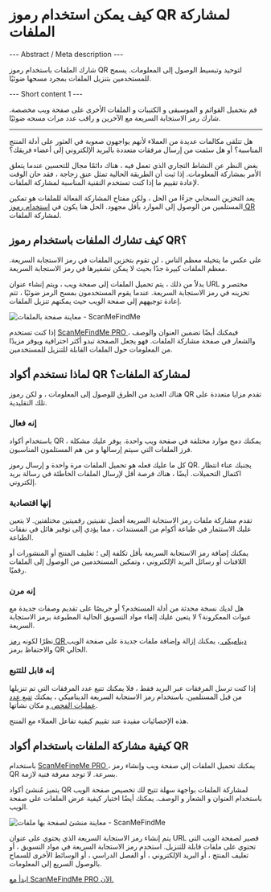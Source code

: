 <h1>كيف يمكن استخدام رموز QR لمشاركة الملفات</h1>

--- Abstract / Meta description ---

شارك الملفات باستخدام رموز QR لتوحيد وتبسيط الوصول إلى المعلومات. يسمح للمستخدمين بتنزيل الملفات بمجرد مسحها ضوئيًا.

--- Short content 1 ---

قم بتحميل القوائم و الموسيقى و الكتيبات و الملفات الأخرى على صفحة ويب مخصصة. شارك رمز الاستجابة السريعة مع الآخرين و راقب عدد مرات مسحه ضوئيًا.

----------

<p> هل تتلقى مكالمات عديدة من العملاء لأنهم يواجهون صعوبة في العثور على أدلة المنتج المناسبة؟ أو هل سئمت من إرسال مرفقات متعددة بالبريد الإلكتروني إلى أعضاء فريقك؟ </p>

<p> بغض النظر عن النشاط التجاري الذي تعمل فيه ، هناك دائمًا مجال للتحسين عندما يتعلق الأمر بمشاركة المعلومات. إذا ثبت أن الطريقة الحالية تمثل عنق زجاجة ، فقد حان الوقت لإعادة تقييم ما إذا كنت تستخدم التقنية المناسبة لمشاركة الملفات. </p>

<p> يعد التخزين السحابي جزءًا من الحل ، ولكن مفتاح المشاركة الفعالة للملفات هو تمكين المستلمين من الوصول إلى الموارد بأقل مجهود. الحل هنا يكون في  <a href="#static:url"> استخدام رموز QR </a> لمشاركة الملفات. </p>

<h2> كيف تشارك الملفات باستخدام رموز QR؟ </h2>

<p> على عكس ما يتخيله معظم الناس ، لن تقوم بتخزين الملفات في رمز الاستجابة السريعة. معظم الملفات كبيرة جدًا بحيث لا يمكن تشفيرها في رمز الاستجابة السريعة. </p>

<p> بدلاً من ذلك ، يتم تحميل الملفات إلى صفحة ويب ، ويتم إنشاء عنوان URL مختصر و تخزينه في رمز الاستجابة السريعة. عندما يقوم المستخدمون بمسح الرمز ضوئيًا ، تتم إعادة توجيههم إلى صفحة الويب حيث يمكنهم تنزيل الملفات. </p>

<p class="imageholder">
    <img src="https://media.scanmefindme.com/blog/about_dynamic_page/files/img 1 - preview files.png"
        alt="معاينة صفحة بالملفات - ScanMeFindMe">
</p>

<p> إذا كنت تستخدم <a href="#pro"> ScanMeFindMe PRO </a> ، فيمكنك أيضًا تضمين العنوان والوصف والشعار في صفحة مشاركة الملفات. فهو يجعل الصفحة تبدو أكثر احترافية ويوفر مزيدًا من المعلومات حول الملفات القابلة للتنزيل للمستخدمين. </p>

<h2> لماذا نستخدم أكواد QR لمشاركة الملفات؟ </h2>

<p> هناك العديد من الطرق للوصول إلى المعلومات ، و لكن رموز QR تقدم مزايا متعددة على تلك التقليدية. </p>

<h3> إنه فعال </h3>

<p> باستخدام أكواد QR ، يمكنك دمج موارد مختلفة في صفحة ويب واحدة. يوفر عليك مشكلة فرز الملفات التي سيتم إرسالها و من هم المستلمون المناسبون. </p>

<p> كل ما عليك فعله هو تحميل الملفات مرة واحدة و إرسال رموز QR. يجنبك عناء انتظار اكتمال التحميلات. أيضًا ، هناك فرصة أقل لإرسال الملفات الخاطئة في رسالة بريد إلكتروني. </p>

<h3> إنها اقتصادية </h3>

<p> تقدم مشاركة ملفات رمز الاستجابة السريعة أفضل تقنيتين رقميتين مختلفتين. لا يتعين عليك الاستثمار في طباعة أكوام من المستندات ، مما يؤدي إلى توفير هائل في نفقات الطباعة. </p>

<p> يمكنك إضافة رمز الاستجابة السريعة بأقل تكلفة إلى ؛ تغليف المنتج أو المنشورات أو اللافتات أو رسائل البريد الإلكتروني ، وتمكين المستخدمين من الوصول إلى الملفات رقميًا. </p>

<h3> إنه مرن </h3>

<p> هل لديك نسخة محدثة من أدلة المستخدم؟ أو حريصًا على تقديم وصفات جديدة مع عبوات المعكرونة؟ لا يتعين عليك إلغاء مواد التسويق الحالية المطبوعة برمز الاستجابة السريعة. </p>

<p> نظرًا لكونه <a href="#about:product"> رمز QR ديناميكي </a> ، يمكنك إزالة وإضافة ملفات جديدة على صفحة الويب والاحتفاظ برمز QR الحالي. </p>

<h3> إنه قابل للتتبع </h3>

<p> إذا كنت ترسل المرفقات عبر البريد فقط ، فلا يمكنك تتبع عدد المرفقات التي تم تنزيلها من قبل المستلمين. باستخدام رمز الاستجابة السريعة الديناميكي ، يمكنك <a href="#article:about_statistics"> تتبع عدد عمليات الفحص </a> و مكان نشأتها. </p>

<p> هذه الإحصائيات مفيدة عند تقييم كيفية تفاعل العملاء مع المنتج. </p>

<h2> كيفية مشاركة الملفات باستخدام أكواد QR </h2>

<p> باستخدام <a href="#pro"> ScanMeFineMe PRO </a> ، يمكنك تحميل الملفات إلى صفحة ويب وإنشاء رمز QR بسرعة. لا توجد معرفة فنية لازمة. </p>

<p> يتميز مُنشئ أكواد QR لمشاركة الملفات بواجهة سهلة تتيح لك تخصيص صفحة الويب باستخدام العنوان و الشعار و الوصف. يمكنك أيضًا اختيار كيفية عرض الملفات على صفحة الويب. </p>

<p class="imageholder">
    <img src="https://media.scanmefindme.com/blog/about_dynamic_page/files/img 2 - how files are displayed.png"
        alt="معاينة منشئ لصفحة بها ملفات - ScanMeFindMe">
</p>

<p> يتم إنشاء رمز الاستجابة السريعة الذي يحتوي على عنوان URL قصير لصفحة الويب التي تحتوي على ملفات قابلة للتنزيل. استخدم رمز الاستجابة السريعة في مواد التسويق ، أو تغليف المنتج ، أو البريد الإلكتروني ، أو الفصل الدراسي ، أو الوسائط الأخرى للسماح بالوصول السريع إلى المعلومات. </p>

<p> <a href="#pro"> ابدأ مع ScanMeFindMe PRO الآن. </a> </p>
